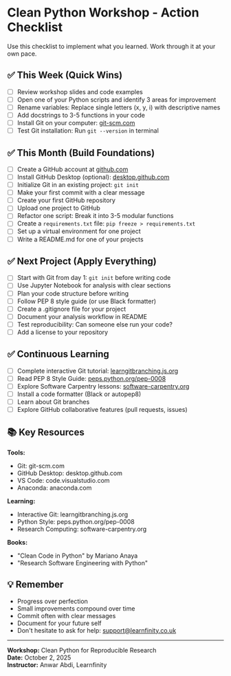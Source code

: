# Clean Python Workshop - Action Checklist

Use this checklist to implement what you learned. Work through it at your own pace.

## ✅ This Week (Quick Wins)

- [ ] Review workshop slides and code examples
- [ ] Open one of your Python scripts and identify 3 areas for improvement
- [ ] Rename variables: Replace single letters (x, y, i) with descriptive names
- [ ] Add docstrings to 3-5 functions in your code
- [ ] Install Git on your computer: [git-scm.com](https://git-scm.com)
- [ ] Test Git installation: Run `git --version` in terminal

## ✅ This Month (Build Foundations)

- [ ] Create a GitHub account at [github.com](https://github.com)
- [ ] Install GitHub Desktop (optional): [desktop.github.com](https://desktop.github.com)
- [ ] Initialize Git in an existing project: `git init`
- [ ] Make your first commit with a clear message
- [ ] Create your first GitHub repository
- [ ] Upload one project to GitHub
- [ ] Refactor one script: Break it into 3-5 modular functions
- [ ] Create a `requirements.txt` file: `pip freeze > requirements.txt`
- [ ] Set up a virtual environment for one project
- [ ] Write a README.md for one of your projects

## ✅ Next Project (Apply Everything)

- [ ] Start with Git from day 1: `git init` before writing code
- [ ] Use Jupyter Notebook for analysis with clear sections
- [ ] Plan your code structure before writing
- [ ] Follow PEP 8 style guide (or use Black formatter)
- [ ] Create a .gitignore file for your project
- [ ] Document your analysis workflow in README
- [ ] Test reproducibility: Can someone else run your code?
- [ ] Add a license to your repository

## ✅ Continuous Learning

- [ ] Complete interactive Git tutorial: [learngitbranching.js.org](https://learngitbranching.js.org)
- [ ] Read PEP 8 Style Guide: [peps.python.org/pep-0008](https://peps.python.org/pep-0008/)
- [ ] Explore Software Carpentry lessons: [software-carpentry.org](https://software-carpentry.org)
- [ ] Install a code formatter (Black or autopep8)
- [ ] Learn about Git branches
- [ ] Explore GitHub collaborative features (pull requests, issues)

## 📚 Key Resources

**Tools:**
- Git: git-scm.com
- GitHub Desktop: desktop.github.com
- VS Code: code.visualstudio.com
- Anaconda: anaconda.com

**Learning:**
- Interactive Git: learngitbranching.js.org
- Python Style: peps.python.org/pep-0008
- Research Computing: software-carpentry.org

**Books:**
- "Clean Code in Python" by Mariano Anaya
- "Research Software Engineering with Python"

## 💡 Remember

- Progress over perfection
- Small improvements compound over time
- Commit often with clear messages
- Document for your future self
- Don't hesitate to ask for help: support@learnfinity.co.uk

---

**Workshop:** Clean Python for Reproducible Research  
**Date:** October 2, 2025  
**Instructor:** Anwar Abdi, Learnfinity
